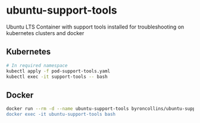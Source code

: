 # ubuntu-support-tools
Ubuntu LTS Container with support tools installed for troubleshooting on kubernetes clusters and docker


## Kubernetes

```bash
# In required namespace
kubectl apply -f pod-support-tools.yaml
kubectl exec -it support-tools -- bash
```

## Docker

```bash
docker run --rm -d --name ubuntu-support-tools byroncollins/ubuntu-support-tools:latest"
docker exec -it ubuntu-support-tools bash
```
